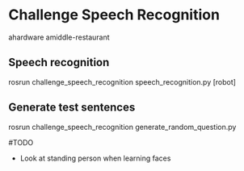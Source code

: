 # Challenge Speech Recognition

ahardware
amiddle-restaurant

## Speech recognition
rosrun challenge_speech_recognition speech_recognition.py [robot]
## Generate test sentences
rosrun challenge_speech_recognition generate_random_question.py

#TODO

- Look at standing person when learning faces

